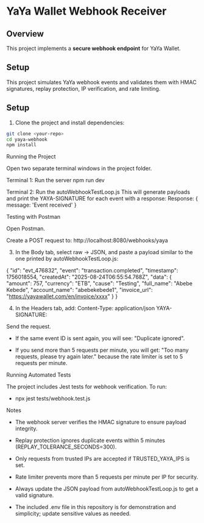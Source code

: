 # YaYa Wallet Webhook Receiver

## Overview

This project implements a **secure webhook endpoint** for YaYa Wallet.

## Setup

This project simulates YaYa webhook events and validates them with HMAC signatures, replay protection, IP verification, and rate limiting.

## Setup

1. Clone the project and install dependencies:

```bash
git clone <your-repo>
cd yaya-webhook
npm install
```

Running the Project

Open two separate terminal windows in the project folder.

Terminal 1: Run the server
npm run dev

Terminal 2: Run the autoWebhookTestLoop.js
This will generate payloads and print the YAYA-SIGNATURE for each event with a response:
Response: { message: 'Event received' }

Testing with Postman

Open Postman.

Create a POST request to:
http://localhost:8080/webhooks/yaya

3. In the Body tab, select raw → JSON, and paste a payload similar to the one printed by autoWebhookTestLoop.js:

{
"id": "evt_476832",
"event": "transaction.completed",
"timestamp": 1756018554,
"createdAt": "2025-08-24T06:55:54.768Z",
"data": {
"amount": 757,
"currency": "ETB",
"cause": "Testing",
"full_name": "Abebe Kebede",
"account_name": "abebekebede1",
"invoice_url": "https://yayawallet.com/en/invoice/xxxx"
}
}

4. In the Headers tab, add:
   Content-Type: application/json
   YAYA-SIGNATURE: <the HMAC signature you got from autoWebhookTestLoop.js>

Send the request.

- If the same event ID is sent again, you will see: "Duplicate ignored".

- If you send more than 5 requests per minute, you will get: "Too many requests, please try again later." because the rate limiter is set to 5 requests per minute.

Running Automated Tests

The project includes Jest tests for webhook verification. To run:

- npx jest tests/webhook.test.js

Notes

- The webhook server verifies the HMAC signature to ensure payload integrity.

- Replay protection ignores duplicate events within 5 minutes (REPLAY_TOLERANCE_SECONDS=300).

- Only requests from trusted IPs are accepted if TRUSTED_YAYA_IPS is set.

- Rate limiter prevents more than 5 requests per minute per IP for security.

- Always update the JSON payload from autoWebhookTestLoop.js to get a valid signature.

- The included .env file in this repository is for demonstration and simplicity; update sensitive values as needed.
